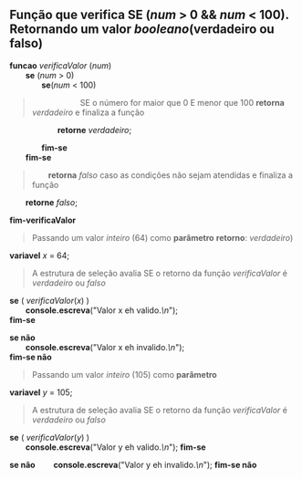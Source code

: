 ## **Função** que verifica SE (*num* > 0 && *num* < 100). Retornando um  valor *booleano*(verdadeiro ou falso)

**funcao** *verificaValor* (*num*)<br>
&emsp;&emsp;**se** (*num* > 0)<br>
&emsp;&emsp;&emsp;&emsp;**se**(*num* < 100)

>&emsp;&emsp;&emsp;&emsp;&emsp;&emsp;SE o número for maior que 0 E menor que 100 **retorna** *verdadeiro* e finaliza a função

&emsp;&emsp;&emsp;&emsp;&emsp;&emsp;**retorne** *verdadeiro*;

&emsp;&emsp;&emsp;&emsp;**fim-se**<br>
&emsp;&emsp;**fim-se**

>&emsp;&emsp;**retorna** *falso* caso as condições não sejam atendidas e finaliza a função

&emsp;&emsp;**retorne** *falso*;

**fim-verificaValor**

>Passando um valor *inteiro* (64) como **parâmetro** **retorno**: *verdadeiro*)

**variavel** *x* = 64;

>A estrutura de seleção avalia SE o retorno da função *verificaValor* é *verdadeiro* ou *falso*

**se** ( *verificaValor*(*x*) )<br>
&emsp;&emsp;**console.escreva**("Valor x eh valido.*\n*");<br>
**fim-se**

**se não**<br>
&emsp;&emsp;**console.escreva**("Valor x eh invalido.*\n*");<br>
**fim-se não**

>Passando um valor *inteiro* (105) como **parâmetro**

**variavel** *y* = 105;

>A estrutura de seleção avalia SE o retorno da função *verificaValor* é *verdadeiro* ou *falso*

**se** ( *verificaValor*(*y*) )<br>
&emsp;&emsp;**console.escreva**("Valor y eh valido.*\n*");
**fim-se**

**se não**
&emsp;&emsp;**console.escreva**("Valor y eh invalido.*\n*");
**fim-se não**